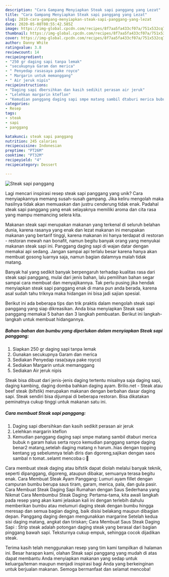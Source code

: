 ```yaml
---
description: "Cara Gampang Menyiapkan Steak sapi panggang yang Lezat"
title: "Cara Gampang Menyiapkan Steak sapi panggang yang Lezat"
slug: 2810-cara-gampang-menyiapkan-steak-sapi-panggang-yang-lezat
date: 2020-05-08T08:55:42.585Z
image: https://img-global.cpcdn.com/recipes/8f7aa5fa433cf07a/751x532cq70/steak-sapi-panggang-foto-resep-utama.jpg
thumbnail: https://img-global.cpcdn.com/recipes/8f7aa5fa433cf07a/751x532cq70/steak-sapi-panggang-foto-resep-utama.jpg
cover: https://img-global.cpcdn.com/recipes/8f7aa5fa433cf07a/751x532cq70/steak-sapi-panggang-foto-resep-utama.jpg
author: Danny White
ratingvalue: 3.8
reviewcount: 14
recipeingredient:
- "250 gr daging sapi tanpa lemak"
- "secukupnya Garam dan merica"
- " Penyedap rasasaya pake royco"
- " Margarin untuk memanggang"
- " Air jeruk nipis"
recipeinstructions:
- "Daging sapi dbersihkan dan kasih sedikit perasan air jeruk"
- "Lelehkan margarin kteflon"
- "Kemudian panggang daging sapi smpe matang sambil dtaburi merica bubuk n garam halus serta royco kemudian panggang sampe daging benar2 matang,setelah daging matang n harum..hias dengan topping kentang yg sebelumnya telah diris dan dgoreng,sajikan dengan saos sambal n tomat..selamt mencoba☺🙏"
categories:
- Resep
tags:
- steak
- sapi
- panggang

katakunci: steak sapi panggang 
nutrition: 245 calories
recipecuisine: Indonesian
preptime: "PT26M"
cooktime: "PT32M"
recipeyield: "4"
recipecategory: Dessert

---
```



![Steak sapi panggang](https://img-global.cpcdn.com/recipes/8f7aa5fa433cf07a/751x532cq70/steak-sapi-panggang-foto-resep-utama.jpg)

Lagi mencari inspirasi resep steak sapi panggang yang unik? Cara menyiapkannya memang susah-susah gampang. Jika keliru mengolah maka hasilnya tidak akan memuaskan dan justru cenderung tidak enak. Padahal steak sapi panggang yang enak selayaknya memiliki aroma dan cita rasa yang mampu memancing selera kita.

Makanan steak sapi merupakan makanan yang terkenal di seluruh belahan dunia, karena rasanya yang enak dan lezat makanan ini merupakan makanan yang bertarif tinggi, karena makanan ini hanya terdapat di restoran - restoran mewah nan bonafit, namun begitu banyak orang yang menyukai makanan steak sapi ini. Panggang daging sapi di wajan datar dengan memakai api sedang. Jangan sampai api terlalu besar karena hanya akan membuat gosong luarnya saja, namun bagian dalamnya malah tidak matang.

Banyak hal yang sedikit banyak berpengaruh terhadap kualitas rasa dari steak sapi panggang, mulai dari jenis bahan, lalu pemilihan bahan segar sampai cara membuat dan menyajikannya. Tak perlu pusing jika hendak menyiapkan steak sapi panggang enak di mana pun anda berada, karena asal sudah tahu triknya maka hidangan ini bisa jadi sajian spesial.


Berikut ini ada beberapa tips dan trik praktis dalam mengolah steak sapi panggang yang siap dikreasikan. Anda bisa menyiapkan Steak sapi panggang memakai 5 bahan dan 3 langkah pembuatan. Berikut ini langkah-langkah untuk membuat hidangannya.

<!--inarticleads1-->

##### Bahan-bahan dan bumbu yang diperlukan dalam menyiapkan Steak sapi panggang:

1. Siapkan 250 gr daging sapi tanpa lemak
1. Gunakan secukupnya Garam dan merica
1. Sediakan  Penyedap rasa(saya pake royco)
1. Sediakan  Margarin untuk memanggang
1. Sediakan  Air jeruk nipis


Steak bisa dibuat dari jenis-jenis daging tertentu misalnya saja daging sapi, daging kambing, daging domba bahkan daging ayam. Brilio.net - Steak atau beef steak (bifstik) merupakan makanan dengan berbahan dasar daging sapi. Steak sendiri bisa dijumpai di beberapa restoran. Bisa dikatakan peminatnya cukup tinggi untuk makanan satu ini. 

<!--inarticleads2-->

##### Cara membuat Steak sapi panggang:

1. Daging sapi dbersihkan dan kasih sedikit perasan air jeruk
1. Lelehkan margarin kteflon
1. Kemudian panggang daging sapi smpe matang sambil dtaburi merica bubuk n garam halus serta royco kemudian panggang sampe daging benar2 matang,setelah daging matang n harum..hias dengan topping kentang yg sebelumnya telah diris dan dgoreng,sajikan dengan saos sambal n tomat..selamt mencoba☺🙏


Cara membuat steak daging atau bifstik dapat diolah melalui banyak teknik, seperti dipanggang, digoreng, ataupun dibakar, semuanya terasa begitu enak. Cara Membuat Steak Ayam Panggang: Lumuri ayam fillet dengan campuran bumbu berupa saus tiram, garam, merica, pala, dan gula pasir. Cara Membuat Steak Daging Sapi Rumahan dengan Saus Sederhana yang Nikmat Cara Membumbui Steak Daging: Pertama-tama, kita awali langkah pada resep yang akan kami jelaskan kali ini dengan terlebih dahulu memberikan bumbu atau melumuri daging steak dengan bumbu hingga meresap dan semua bagian daging, baik disisi belakang maupun dibagian depan. Panggang daging dengan mengunakkan margarine Setelah kedua sisi daging matang, angkat dan tiriskan; Cara Membuat Saus Steak Daging Sapi : Strip steak adalah potongan daging steak yang berasal dari bagian pinggang bawah sapi. Teksturnya cukup empuk, sehingga cocok dijadikan steak. 

Terima kasih telah menggunakan resep yang tim kami tampilkan di halaman ini. Besar harapan kami, olahan Steak sapi panggang yang mudah di atas dapat membantu Anda menyiapkan makanan yang sedap untuk keluarga/teman maupun menjadi inspirasi bagi Anda yang berkeinginan untuk berjualan makanan. Semoga bermanfaat dan selamat mencoba!
